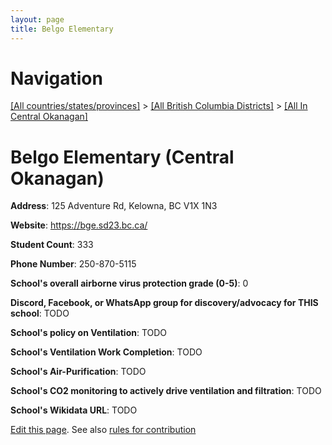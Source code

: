 ```yaml
---
layout: page
title: Belgo Elementary
---
```

# Navigation

[[All countries/states/provinces]](../../..) > [[All British Columbia Districts]](../..) > [[All In Central Okanagan]](..)

# Belgo Elementary (Central Okanagan)

**Address**: 125 Adventure Rd, Kelowna, BC V1X 1N3

**Website**: <https://bge.sd23.bc.ca/>

**Student Count**: 333

**Phone Number**: 250-870-5115

**School's overall airborne virus protection grade (0-5)**: 0

**Discord, Facebook, or WhatsApp group for discovery/advocacy for THIS school**: TODO

**School's policy on Ventilation**: TODO

**School's Ventilation Work Completion**: TODO

**School's Air-Purification**: TODO

**School's CO2 monitoring to actively drive ventilation and filtration**: TODO

**School's Wikidata URL**: TODO


[Edit this page](https://github.com/ventilate-schools/BC/edit/main/./Central_Okanagan/Belgo_Elementary.md). See also [rules for contribution](../../../contribution-rules/)